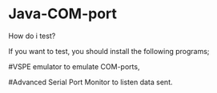 # Java-COM-port

How do i test?

If you want to test, you should install the following programs;

#VSPE emulator to emulate COM-ports,

#Advanced Serial Port Monitor to listen data sent.
